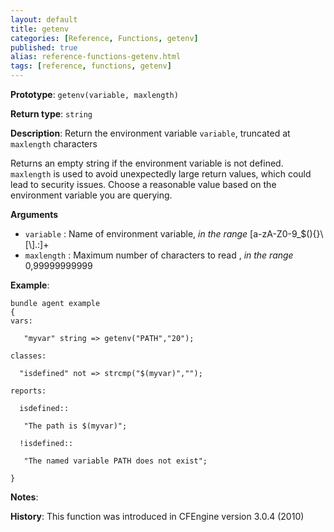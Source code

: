 ```yaml
---
layout: default
title: getenv
categories: [Reference, Functions, getenv]
published: true
alias: reference-functions-getenv.html
tags: [reference, functions, getenv]
---
```


**Prototype**: `getenv(variable, maxlength)`

**Return type**: `string`

**Description**: Return the environment variable `variable`, truncated at 
`maxlength` characters

Returns an empty string if the environment variable is not defined. 
`maxlength` is used to avoid unexpectedly large return values, which could 
lead to security issues. Choose a reasonable value based on the environment 
variable you are querying.


**Arguments**

* `variable` : Name of environment variable, *in the range*
[a-zA-Z0-9\_\$(){}\\[\\].:]+
* `maxlength` : Maximum number of characters to read , *in the range*
0,99999999999

**Example**:

```cf3
bundle agent example
{
vars:

   "myvar" string => getenv("PATH","20");

classes:

  "isdefined" not => strcmp("$(myvar)","");

reports:

  isdefined::

   "The path is $(myvar)";

  !isdefined::

   "The named variable PATH does not exist";

}
```

**Notes**:  

**History**: This function was introduced in CFEngine version 3.0.4
(2010)
